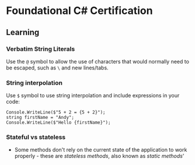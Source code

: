 # Foundational C# Certification

## Learning

### Verbatim String Literals

Use the `@` symbol to allow the use of characters that would normally need to be escaped, such as `\` and new lines/tabs.

### String interpolation

Use `$` symbol to use string interpolation and include expressions in your code:

```
Console.WriteLine($"5 + 2 = {5 + 2}");
string firstName = "Andy";
Console.WriteLine($"Hello {firstName}");
```

### Stateful vs stateless

- Some methods don't rely on the current state of the application to work properly - these are *stateless methods*, also known as *static methods*'